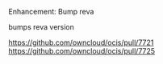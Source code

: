 Enhancement: Bump reva

bumps reva version

https://github.com/owncloud/ocis/pull/7721
https://github.com/owncloud/ocis/pull/7725
